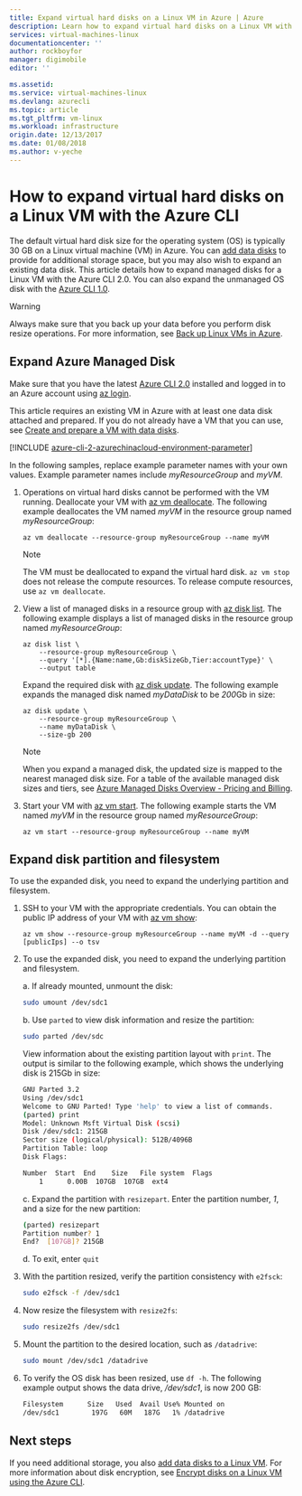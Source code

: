 ```yaml
---
title: Expand virtual hard disks on a Linux VM in Azure | Azure
description: Learn how to expand virtual hard disks on a Linux VM with the Azure CLI 2.0
services: virtual-machines-linux
documentationcenter: ''
author: rockboyfor
manager: digimobile
editor: ''

ms.assetid:
ms.service: virtual-machines-linux
ms.devlang: azurecli
ms.topic: article
ms.tgt_pltfrm: vm-linux
ms.workload: infrastructure
origin.date: 12/13/2017
ms.date: 01/08/2018
ms.author: v-yeche
---
```


# How to expand virtual hard disks on a Linux VM with the Azure CLI
The default virtual hard disk size for the operating system (OS) is typically 30 GB on a Linux virtual machine (VM) in Azure. You can [add data disks](add-disk.md) to provide for additional storage space, but you may also wish to expand an existing data disk. This article details how to expand managed disks for a Linux VM with the Azure CLI 2.0. You can also expand the unmanaged OS disk with the [Azure CLI 1.0](expand-disks-nodejs.md).

> [!WARNING]
> Always make sure that you back up your data before you perform disk resize operations. For more information, see [Back up Linux VMs in Azure](tutorial-backup-vms.md).

## Expand Azure Managed Disk
Make sure that you have the latest [Azure CLI 2.0](https://docs.azure.cn/zh-cn/cli/install-az-cli2?view=azure-cli-latest) installed and logged in to an Azure account using [az login](https://docs.azure.cn/zh-cn/cli/?view=azure-cli-latest#login).

This article requires an existing VM in Azure with at least one data disk attached and prepared. If you do not already have a VM that you can use, see [Create and prepare a VM with data disks](tutorial-manage-disks.md#create-and-attach-disks).

[!INCLUDE [azure-cli-2-azurechinacloud-environment-parameter](../../../includes/azure-cli-2-azurechinacloud-environment-parameter.md)]


In the following samples, replace example parameter names with your own values. Example parameter names include *myResourceGroup* and *myVM*.

1. Operations on virtual hard disks cannot be performed with the VM running. Deallocate your VM with [az vm deallocate](https://docs.azure.cn/zh-cn/cli/vm?view=azure-cli-latest#deallocate). The following example deallocates the VM named *myVM* in the resource group named *myResourceGroup*:

    ```azurecli
    az vm deallocate --resource-group myResourceGroup --name myVM
    ```

    > [!NOTE]
    > The VM must be deallocated to expand the virtual hard disk. `az vm stop` does not release the compute resources. To release compute resources, use `az vm deallocate`.

2. View a list of managed disks in a resource group with [az disk list](https://docs.azure.cn/zh-cn/cli/disk?view=azure-cli-latest#list). The following example displays a list of managed disks in the resource group named *myResourceGroup*:

    ```azurecli
    az disk list \
        --resource-group myResourceGroup \
        --query '[*].{Name:name,Gb:diskSizeGb,Tier:accountType}' \
        --output table
    ```

    Expand the required disk with [az disk update](https://docs.azure.cn/zh-cn/cli/disk?view=azure-cli-latest#update). The following example expands the managed disk named *myDataDisk* to be *200*Gb in size:

    ```azurecli
    az disk update \
        --resource-group myResourceGroup \
        --name myDataDisk \
        --size-gb 200
    ```

    > [!NOTE]
    > When you expand a managed disk, the updated size is mapped to the nearest managed disk size. For a table of the available managed disk sizes and tiers, see [Azure Managed Disks Overview - Pricing and Billing](../windows/managed-disks-overview.md#pricing-and-billing).

3. Start your VM with [az vm start](https://docs.azure.cn/zh-cn/cli/vm?view=azure-cli-latest#start). The following example starts the VM named *myVM* in the resource group named *myResourceGroup*:

    ```azurecli
    az vm start --resource-group myResourceGroup --name myVM
    ```

## Expand disk partition and filesystem
To use the expanded disk, you need to expand the underlying partition and filesystem.

1. SSH to your VM with the appropriate credentials. You can obtain the public IP address of your VM with [az vm show](https://docs.azure.cn/zh-cn/cli/vm?view=azure-cli-latest#show):

    ```azurecli
    az vm show --resource-group myResourceGroup --name myVM -d --query [publicIps] --o tsv
    ```

2. To use the expanded disk, you need to expand the underlying partition and filesystem.

    a. If already mounted, unmount the disk:

    ```bash
    sudo umount /dev/sdc1
    ```

    b. Use `parted` to view disk information and resize the partition:

    ```bash
    sudo parted /dev/sdc
    ```

    View information about the existing partition layout with `print`. The output is similar to the following example, which shows the underlying disk is 215Gb in size:

    ```bash
    GNU Parted 3.2
    Using /dev/sdc1
    Welcome to GNU Parted! Type 'help' to view a list of commands.
    (parted) print
    Model: Unknown Msft Virtual Disk (scsi)
    Disk /dev/sdc1: 215GB
    Sector size (logical/physical): 512B/4096B
    Partition Table: loop
    Disk Flags:

    Number  Start  End    Size   File system  Flags
        1      0.00B  107GB  107GB  ext4
    ```

    c. Expand the partition with `resizepart`. Enter the partition number, *1*, and a size for the new partition:

    ```bash
    (parted) resizepart
    Partition number? 1
    End?  [107GB]? 215GB
    ```

    d. To exit, enter `quit`

3. With the partition resized, verify the partition consistency with `e2fsck`:

    ```bash
    sudo e2fsck -f /dev/sdc1
    ```

4. Now resize the filesystem with `resize2fs`:

    ```bash
    sudo resize2fs /dev/sdc1
    ```

5. Mount the partition to the desired location, such as `/datadrive`:

    ```bash
    sudo mount /dev/sdc1 /datadrive
    ```

6. To verify the OS disk has been resized, use `df -h`. The following example output shows the data drive, */dev/sdc1*, is now 200 GB:

    ```bash
    Filesystem      Size   Used  Avail Use% Mounted on
    /dev/sdc1        197G   60M   187G   1% /datadrive
    ```

## Next steps
If you need additional storage, you also [add data disks to a Linux VM](add-disk.md). For more information about disk encryption, see [Encrypt disks on a Linux VM using the Azure CLI](encrypt-disks.md).
<!--Update_Description: update meta properties, wording update -->